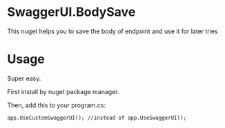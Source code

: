 # SwaggerUI.BodySave
This nuget helps you to save the body of endpoint and use it for later tries
# Usage
Super easy. 

First install by nuget package manager.

Then, add this to your program.cs:


```
app.UseCustomSwaggerUI(); //instead of app.UseSwaggerUI();
```
